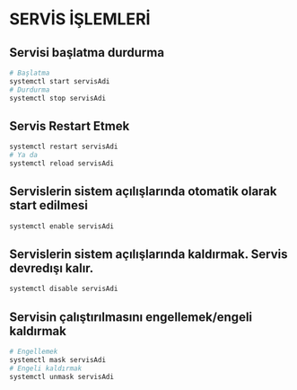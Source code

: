 # SERVİS İŞLEMLERİ

## Servisi başlatma durdurma

```bash
# Başlatma
systemctl start servisAdi
# Durdurma
systemctl stop servisAdi
```

## Servis Restart Etmek

```bash
systemctl restart servisAdi
# Ya da
systemctl reload servisAdi
```

## Servislerin sistem açılışlarında otomatik olarak start edilmesi

```bash
systemctl enable servisAdi
```

## Servislerin sistem açılışlarında kaldırmak. Servis devredışı kalır.

```bash
systemctl disable servisAdi
```

## Servisin çalıştırılmasını engellemek/engeli kaldırmak

```bash
# Engellemek
systemctl mask servisAdi
# Engeli kaldırmak
systemctl unmask servisAdi
```